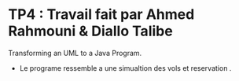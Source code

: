 # TP4 : Travail fait par Ahmed Rahmouni & Diallo Talibe 
Transforming an UML to a Java Program. 

- Le programe ressemble a une simualtion des vols et reservation .
